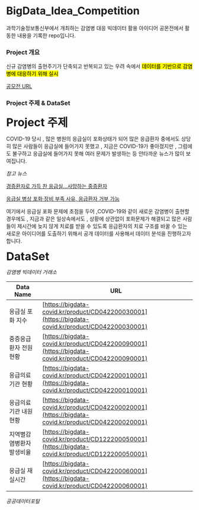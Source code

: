 # BigData_Idea_Competition
과학기술정보통신부에서 개최하는 감염병 대응 빅데이터 활용 아이디어 공몬전에서 활동한 내용을 기록한 repo입니다.

### Project 개요
신규 감염병의 출현주기가 단축되고 반복되고 있는 우려 속에서 <mark>데이터를 기반으로 감염병에 대응하기 위해 실시</mark>

[공모전 URL](https://www.all-con.co.kr/view/contest/505621?page=1&sortname=cl_order&sortorder=asc&stx=%EB%B9%85%EB%8D%B0%EC%9D%B4%ED%84%B0)

### Project 주제 & DataSet

<b style='font-size:30'>Project 주제</b>

COVID-19 당시 , 많은 병원의 응급실이 포화상태가 되어 많은 응급환자 중에서도 상당히 많은 사람들이 응급실에 들어가지 못했고 , 지금은 COVID-19가 좋아졌지만 , 그럼에도 불구하고
응급실에 들어가지 못해 여러 문제가 발생하는 등 안타까운 뉴스가 많이 보여집니다.

_참고 뉴스_

[경증환자로 가득 찬 응급실…사망하는 중증환자](http://www.whosaeng.com/143469)

[응급실 병상 포화·장비 부족 사유, 응급환자 거부 가능](https://www.medicaltimes.com/Main/News/NewsView.html?ID=1155678)

여기에서 응급실 포화 문제에 초점을 두어 ,COVID-19와 같이 새로운 감염병이 출현할 경우에도 , 지금과 같은 일상속에서도 , 상황에 상관없이 포화문제가 해결되고 많은 사람들이
제시간에 늦지 않게 치료를 받을 수 있도록 응급환자의 치료 구조를 바꿀 수 있는 새로운 아이디어를 도출하기 위해서 공개 데이터를 사용해서 데이터 분석을 진행하고자 합니다.

<b style='font-size:30'>DataSet</b>

_감염병 빅데이터 거래소_

| Data Name | URL |
| --- | --- |
| 응급실 포화 지수 | [https://bigdata-covid.kr/product/CD042200030001](https://bigdata-covid.kr/product/CD042200030001) |
| 중증응급환자 전원 현황 | [https://bigdata-covid.kr/product/CD042200090001](https://bigdata-covid.kr/product/CD042200090001) |
| 응급의료기관 현황 | [https://bigdata-covid.kr/product/CD042200010001](https://bigdata-covid.kr/product/CD042200010001) |
| 응급의료기관 내원 현황 | [https://bigdata-covid.kr/product/CD042200020001](https://bigdata-covid.kr/product/CD042200020001) |
| 지역별감염병환자발생비율 | [https://bigdata-covid.kr/product/CD122200050001](https://bigdata-covid.kr/product/CD122200050001) |
| 응급실 재실시간 | [https://bigdata-covid.kr/product/CD042200060001](https://bigdata-covid.kr/product/CD042200060001) |

_공공데이터포털_
